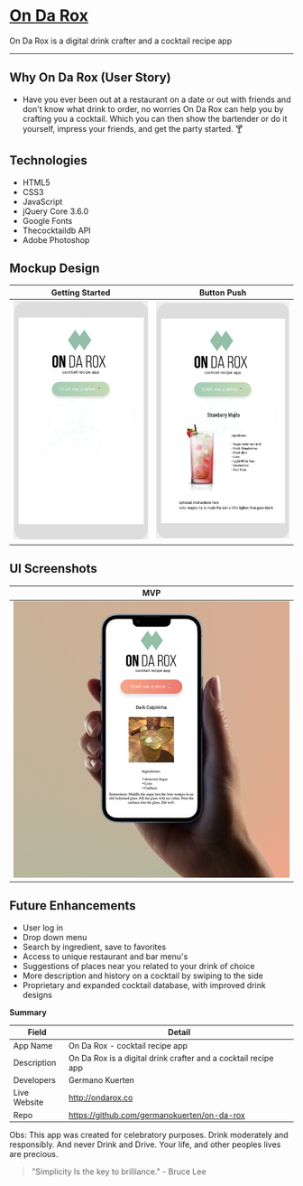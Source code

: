 # [On Da Rox](http://ondarox.co)

On Da Rox is a digital drink crafter and a cocktail recipe app

---

## Why On Da Rox (User Story)

- Have you ever been out at a restaurant on a date or out with friends and don't know what drink to order, no worries On Da Rox can help you by crafting you a cocktail. Which you can then show the bartender or do it yourself, impress your friends, and get the party started. 🍸

## Technologies

- HTML5
- CSS3
- JavaScript
- jQuery Core 3.6.0
- Google Fonts
- Thecocktaildb API
- Adobe Photoshop

## Mockup Design

<!-- Alternative -->

<!-- <p float="left">
  <img src="./images/markdown_design_mockup_1" width="250" />
  <img src="./images/markdown_design_mockup_" width="250" /> 
</p> -->

<!-- Alternative -->

<!-- ![alt text](./Images/markdown_design_mockup_1)
![alt text](./images/markdown_design_mockup) -->

<!-- Alternative -->

Getting Started            |  Button Push
:-------------------------:|:-------------------------:
![](./images/markdown_design_mockup_1)  |  ![](./images/markdown_design_mockup_)




## UI Screenshots

MVP            |  
:-------------------------:|
![](./images/markdown_design_mockup_final)  |

## Future Enhancements

- User log in
- Drop down menu
- Search by ingredient, save to favorites
- Access to unique restaurant and bar menu's
- Suggestions of places near you related to your drink of choice
- More description and history on a cocktail by swiping to the side
- Proprietary and expanded cocktail database, with improved drink designs

**Summary**

| Field | Detail |
|-------|--------|
| App Name | On Da Rox - cocktail recipe app |
| Description | On Da Rox is a digital drink crafter and a cocktail recipe app  |
| Developers | Germano Kuerten |
| Live Website | http://ondarox.co |
| Repo | https://github.com/germanokuerten/on-da-rox |

Obs: This app was created for celebratory purposes. Drink moderately and responsibly. And never Drink and Drive. Your life, and other peoples lives are precious.

>"Simplicity Is the key to brilliance." - Bruce Lee